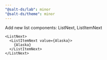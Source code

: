 ```yaml
---
"@salt-ds/lab": minor
"@salt-ds/theme": minor
---
```


Add new list components: ListNext, ListItemNext

```
<ListNext>
  <ListItemNext value={Alaska}>
    {Alaska}
  </ListItemNext>
</ListNext>

```
